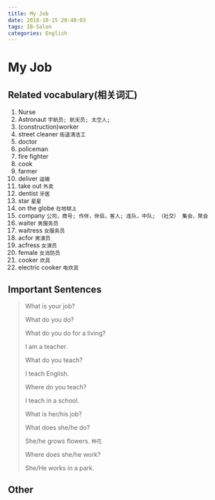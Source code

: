 ```yaml
---
title: My Job
date: 2018-10-15 20:40:03
tags: IB-Salon
categories: English
---
```


# My Job

## Related vocabulary(相关词汇)

1. Nurse
2. Astronaut `宇航员; 航天员; 太空人;`
3. (construction)worker
5. street cleaner `街道清洁工`
6. doctor
7. policeman
8. fire fighter
9. cook
10. farmer
11. deliver `运输`
12. take out `外卖`
13. dentist `牙医`
14. star `星星`
15. on the globe `在地球上`
16. company `公司，商号; 作伴，伴侣，客人; 连队，中队; （社交） 集会，聚会`
17. waiter `男服务员`
18. waitress `女服务员`
19. acfor `男演员`
20. acfress `女演员`
21. female `女消防员`
22. cooker `炊具`
23. electric cooker `电炊具`
 


## Important Sentences

> What is your job?
> 
> What  do you do?
> 
> What do you do for a living?
> 
> I am a teacher.
> 
> What do you teach?
> 
> I teach English.
> 
> Where do you  teach?
> 
> I teach in a school.
> 
> What is her/his job?
> 
> What does she/he do?
> 
> She/he grows flowers. `种花`
> 
> Where does she/he work?
> 
> She/He works in a park.


## Other

> 












